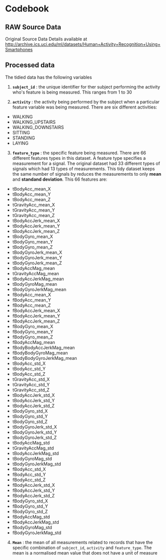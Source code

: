 Codebook
========================================================

## RAW Source Data 


Original Source Data Details available at http://archive.ics.uci.edu/ml/datasets/Human+Activity+Recognition+Using+Smartphones 


## Processed data

The tidied data has the following variables 

1. **`subject_id`** : the unique identifier for ther subject performing the activity who's feature is being measured. This ranges from 1 to 30

2. **`activity`** : the activity being performed by the subject when a particular feature variable was being measured. There are six different activities:
  * WALKING
  * WALKING_UPSTAIRS
  * WALKING_DOWNSTAIRS
  * SITTING
  * STANDING
  * LAYING

3. **`feature_type`** : the specific feature being measured. There are 66 different features types in this dataset. A feature type specifies a measurement for a signal. The original dataset had 33 different types of signals which had 13 types of measurements. This tidy dataset keeps the same number of signals by reduces the measurements to only **mean** and **standand deviation**. This 66 features are:     
  * tBodyAcc_mean_X
  * tBodyAcc_mean_Y
  * tBodyAcc_mean_Z
  * tGravityAcc_mean_X
  * tGravityAcc_mean_Y
  * tGravityAcc_mean_Z
  * tBodyAccJerk_mean_X
  * tBodyAccJerk_mean_Y
  * tBodyAccJerk_mean_Z
  * tBodyGyro_mean_X
  * tBodyGyro_mean_Y
  * tBodyGyro_mean_Z
  * tBodyGyroJerk_mean_X
  * tBodyGyroJerk_mean_Y
  * tBodyGyroJerk_mean_Z
  * tBodyAccMag_mean
  * tGravityAccMag_mean
  * tBodyAccJerkMag_mean
  * tBodyGyroMag_mean
  * tBodyGyroJerkMag_mean
  * fBodyAcc_mean_X
  * fBodyAcc_mean_Y
  * fBodyAcc_mean_Z
  * fBodyAccJerk_mean_X
  * fBodyAccJerk_mean_Y
  * fBodyAccJerk_mean_Z
  * fBodyGyro_mean_X
  * fBodyGyro_mean_Y
  * fBodyGyro_mean_Z
  * fBodyAccMag_mean
  * fBodyBodyAccJerkMag_mean
  * fBodyBodyGyroMag_mean
  * fBodyBodyGyroJerkMag_mean
  * tBodyAcc_std_X
  * tBodyAcc_std_Y
  * tBodyAcc_std_Z
  * tGravityAcc_std_X
  * tGravityAcc_std_Y
  * tGravityAcc_std_Z
  * tBodyAccJerk_std_X
  * tBodyAccJerk_std_Y
  * tBodyAccJerk_std_Z
  * tBodyGyro_std_X
  * tBodyGyro_std_Y
  * tBodyGyro_std_Z
  * tBodyGyroJerk_std_X
  * tBodyGyroJerk_std_Y
  * tBodyGyroJerk_std_Z
  * tBodyAccMag_std
  * tGravityAccMag_std
  * tBodyAccJerkMag_std
  * tBodyGyroMag_std
  * tBodyGyroJerkMag_std
  * fBodyAcc_std_X
  * fBodyAcc_std_Y
  * fBodyAcc_std_Z
  * fBodyAccJerk_std_X
  * fBodyAccJerk_std_Y
  * fBodyAccJerk_std_Z
  * fBodyGyro_std_X
  * fBodyGyro_std_Y
  * fBodyGyro_std_Z
  * fBodyAccMag_std
  * fBodyAccJerkMag_std
  * fBodyGyroMag_std
  * fBodyGyroJerkMag_std

4. **`Mean`** : the mean of all measurements related to records that have the specific combination 
of `subject_id`, `activity` and `feature_type`. The mean is a normalised mean value that does not have a unit of measure
